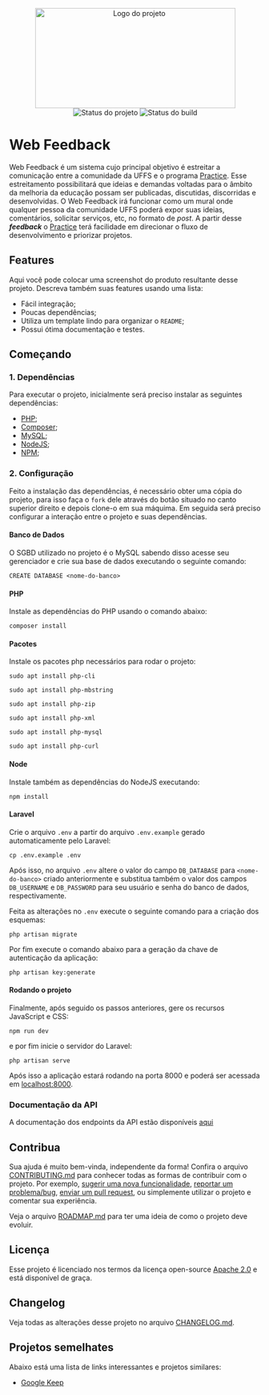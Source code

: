 <p align="center">
    <img width="400" height="200" src=".github/logo.png" title="Logo do projeto"><br />
    <img src="https://img.shields.io/maintenance/yes/2020?style=for-the-badge" title="Status do projeto">
    <img src="https://img.shields.io/github/workflow/status/ccuffs/template/ci.uffs.cc?label=Build&logo=github&logoColor=white&style=for-the-badge" title="Status do build">
</p>

# Web Feedback

Web Feedback é um sistema cujo principal objetivo é estreitar a comunicação entre a comunidade da UFFS e o programa [Practice](https://practice.uffs.cc/). Esse estreitamento possibilitará que ideias e demandas voltadas para o âmbito da melhoria da educação possam ser publicadas, discutidas, discorridas e desenvolvidas. O Web Feedback irá funcionar como um mural onde qualquer pessoa da comunidade UFFS poderá expor suas ideias, comentários, solicitar serviços, etc, no formato de _post_. A partir desse ***feedback*** o [Practice](https://practice.uffs.cc/) terá facilidade em direcionar o fluxo de desenvolvimento e priorizar projetos.

## Features

Aqui você pode colocar uma screenshot do produto resultante desse projeto. Descreva também suas features usando uma lista:

* Fácil integração;
* Poucas dependências;
* Utiliza um template lindo para organizar o `README`;
* Possui ótima documentação e testes.

## Começando

### 1. Dependências

Para executar o projeto, inicialmente será preciso instalar as seguintes dependências:

- [PHP](https://www.php.net/downloads);
- [Composer](https://getcomposer.org/download/);
- [MySQL](https://www.mysql.com/downloads/);
- [NodeJS](https://nodejs.org/en/);
- [NPM](https://www.npmjs.com/package/npm);

### 2. Configuração

Feito a instalação das dependências, é necessário obter uma cópia do projeto, para isso faça o `fork` dele através do botão situado no canto superior direito e depois clone-o em sua máquima. Em seguida será preciso configurar a interação entre o projeto e suas dependências.

#### Banco de Dados

O SGBD utilizado no projeto é o MySQL sabendo disso acesse seu gerenciador e crie sua base de dados executando o seguinte comando:

```
CREATE DATABASE <nome-do-banco>
```

#### PHP

Instale as dependências do PHP usando o comando abaixo:

```
composer install
```

#### Pacotes

Instale os pacotes php necessários para rodar o projeto:
```
sudo apt install php-cli
```
```
sudo apt install php-mbstring
```
```
sudo apt install php-zip
```
```
sudo apt install php-xml
```
```
sudo apt install php-mysql
```
```
sudo apt install php-curl
```

#### Node

Instale também as dependências do NodeJS executando:
```
npm install
```

#### Laravel

Crie o arquivo `.env` a partir do arquivo `.env.example` gerado automaticamente pelo Laravel:

```
cp .env.example .env
```

Após isso, no arquivo `.env` altere o valor do campo `DB_DATABASE` para `<nome-do-banco>` criado anteriormente e substitua também o valor dos campos `DB_USERNAME` e `DB_PASSWORD` para seu usuário e senha do banco de dados, respectivamente.

Feita as alterações no `.env` execute o seguinte comando para a criação dos esquemas:
```
php artisan migrate
```

Por fim execute o comando abaixo para a geração da chave de autenticação da aplicação:
```
php artisan key:generate
```

#### Rodando o projeto

Finalmente, após seguido os passos anteriores, gere os recursos JavaScript e CSS:
```
npm run dev
```

e por fim inicie o servidor do Laravel:

```
php artisan serve
```
Após isso a aplicação estará rodando na porta 8000 e poderá ser acessada em [localhost:8000](http://localhost:8000).

### Documentação da API

A documentação dos endpoints da API estão disponíveis [aqui](https://documenter.getpostman.com/view/11057697/TVetbmFy)

## Contribua

Sua ajuda é muito bem-vinda, independente da forma! Confira o arquivo [CONTRIBUTING.md](CONTRIBUTING.md) para conhecer todas as formas de contribuir com o projeto. Por exemplo, [sugerir uma nova funcionalidade](https://github.com/ccuffs/template/issues/new?assignees=&labels=&template=feature_request.md&title=), [reportar um problema/bug](https://github.com/ccuffs/template/issues/new?assignees=&labels=bug&template=bug_report.md&title=), [enviar um pull request](https://github.com/ccuffs/hacktoberfest/blob/master/docs/tutorial-pull-request.md), ou simplemente utilizar o projeto e comentar sua experiência.

Veja o arquivo [ROADMAP.md](ROADMAP.md) para ter uma ideia de como o projeto deve evoluir.


## Licença

Esse projeto é licenciado nos termos da licença open-source [Apache 2.0](https://choosealicense.com/licenses/apache-2.0/) e está disponível de graça.

## Changelog

Veja todas as alterações desse projeto no arquivo [CHANGELOG.md](CHANGELOG.md).

## Projetos semelhates

Abaixo está uma lista de links interessantes e projetos similares:

* [Google Keep](https://keep.google.com)

